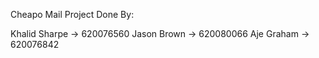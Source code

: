 Cheapo Mail
Project Done By:

Khalid Sharpe -> 620076560
Jason Brown -> 620080066
Aje Graham -> 620076842